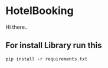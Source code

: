 # HotelBooking
Hi there..


## For install Library run this
```
pip install -r requirements.txt
```


